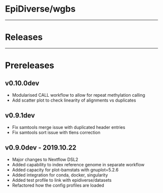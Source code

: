 # EpiDiverse/wgbs
---
# Releases

---
# Prereleases

## v0.10.0dev
* Modularised CALL workflow to allow for repeat methylation calling
* Add scatter plot to check linearity of alignments vs duplicates

## v0.9.1dev
* Fix samtools merge issue with duplicated header entries
* Fix samtools sort issue with tlens correction

## v0.9.0dev - 2019.10.22
* Major changes to Nextflow DSL2
* Added capability to index reference genome in separate workflow
* Added capacity for plot-bamstats with gnuplot=5.2.6
* Added integration for conda, docker, singularity
* Added test profile to link with epidiverse/datasets
* Refactored how the config profiles are loaded